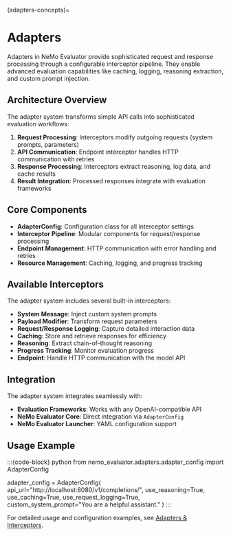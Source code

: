 (adapters-concepts)=
# Adapters

Adapters in NeMo Evaluator provide sophisticated request and response processing through a configurable interceptor pipeline. They enable advanced evaluation capabilities like caching, logging, reasoning extraction, and custom prompt injection.

## Architecture Overview

The adapter system transforms simple API calls into sophisticated evaluation workflows:

1. **Request Processing**: Interceptors modify outgoing requests (system prompts, parameters)
2. **API Communication**: Endpoint interceptor handles HTTP communication with retries
3. **Response Processing**: Interceptors extract reasoning, log data, and cache results
4. **Result Integration**: Processed responses integrate with evaluation frameworks

## Core Components

- **AdapterConfig**: Configuration class for all interceptor settings
- **Interceptor Pipeline**: Modular components for request/response processing
- **Endpoint Management**: HTTP communication with error handling and retries
- **Resource Management**: Caching, logging, and progress tracking

## Available Interceptors

The adapter system includes several built-in interceptors:

- **System Message**: Inject custom system prompts
- **Payload Modifier**: Transform request parameters
- **Request/Response Logging**: Capture detailed interaction data
- **Caching**: Store and retrieve responses for efficiency
- **Reasoning**: Extract chain-of-thought reasoning
- **Progress Tracking**: Monitor evaluation progress
- **Endpoint**: Handle HTTP communication with the model API

## Integration

The adapter system integrates seamlessly with:
- **Evaluation Frameworks**: Works with any OpenAI-compatible API
- **NeMo Evaluator Core**: Direct integration via `AdapterConfig`
- **NeMo Evaluator Launcher**: YAML configuration support

## Usage Example

:::{code-block} python
from nemo_evaluator.adapters.adapter_config import AdapterConfig

adapter_config = AdapterConfig(
    api_url="http://localhost:8080/v1/completions/",
    use_reasoning=True,
    use_caching=True,
    use_request_logging=True,
    custom_system_prompt="You are a helpful assistant."
)
:::

For detailed usage and configuration examples, see [Adapters & Interceptors](adapters-interceptors.md).


